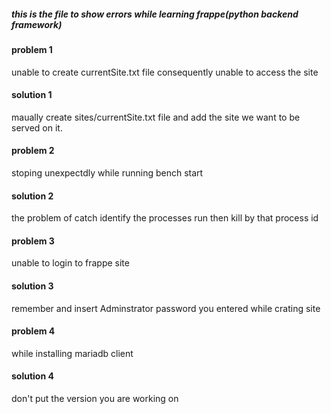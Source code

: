 ##### this is the file to show errors while learning frappe(python backend framework)
#### problem 1
unable to create currentSite.txt file consequently unable to access the site
#### solution 1
maually create sites/currentSite.txt file and add the site we want to be served on it.
#### problem 2
stoping unexpectdly while running bench start
#### solution 2
the problem of catch identify the processes run then kill by  that process id
#### problem 3
unable to login to frappe site
#### solution 3
remember and insert Adminstrator password you entered while crating site
#### problem 4
while installing mariadb client
#### solution 4
don't put the version you are working on
